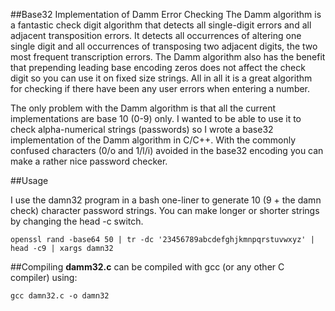 ##Base32 Implementation of Damm Error Checking 
The Damm algorithm is a fantastic check digit algorithm that detects all single-digit errors and all adjacent transposition errors. It detects all occurrences of altering one single digit and all occurrences of transposing two adjacent digits, the two most frequent transcription errors. The Damm algorithm also has the benefit that prepending leading base encoding zeros does not affect the check digit so you can use it on fixed size strings. All in all it is a great algorithm for checking if there have been any user errors when entering a number.

The only problem with the Damm algorithm is that all the current implementations are base 10 (0-9) only. I wanted to be able to use it to check alpha-numerical strings (passwords) so I wrote a base32 implementation of the Damm algorithm in C/C++. With the commonly confused characters (0/o and 1/l/i) avoided in the base32 encoding you can make a rather nice password checker.

##Usage

I use the damn32 program in a bash one-liner to generate 10 (9 + the damn check) character password strings. You can make longer or shorter strings by changing the head -c switch.

`openssl rand -base64 50 | tr -dc '23456789abcdefghjkmnpqrstuvwxyz' | head -c9 | xargs damn32`

##Compiling
**damm32.c** can be compiled with gcc (or any other C compiler) using:

`gcc damn32.c -o damn32`